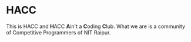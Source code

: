 # HACC
This is HACC and **H**ACC **A**in't a **C**oding **C**lub.
What we are is a community of Competitive Programmers of NIT Raipur.